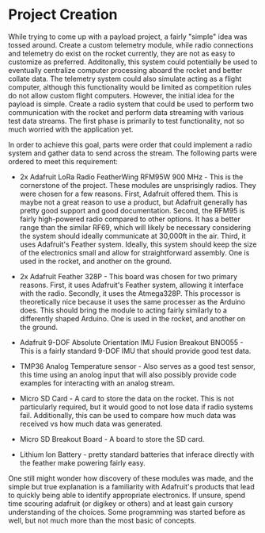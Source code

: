 # Project Creation

While trying to come up with a payload project, a fairly "simple" idea was tossed around. Create a custom telemetry module, while radio connections and telemetry do exist on the rocket currently, they are not as easy to customize as preferred. Additonally, this system could potentially be used to eventually centralize computer processing aboard the rocket and better collate data. The telemetry system could also simulate acting as a flight computer, although this functionality would be limited as competition rules do not allow custom flight computers. However, the initial idea for the payload is simple. Create a radio system that could be used to perform two communication with the rocket and perform data streaming with various test data streams. The first phase is primarily to test functionality, not so much worried with the application yet.

In order to achieve this goal, parts were order that could implement a radio system and gather data to send across the stream. The following parts were ordered to meet this requirement:

- 2x Adafruit LoRa Radio FeatherWing RFM95W 900 MHz - This is the cornerstone of the project. These modules are unsprisingly radios. They were chosen for a few reasons. First, Adafruit offered them. This is maybe not a great reason to use a product, but Adafruit generally has pretty good support and good documentation. Second, the RFM95 is fairly high-powered radio compared to other options. It has a better range than the similar RF69, which will likely be necessary considering the system should ideally communicate at 30,000ft in the air. Third, it uses Adafruit's Feather system. Ideally, this system should keep the size of the electronics small and allow for straightforward assembly. One is used in the rocket, and another on the ground.

- 2x Adafruit Feather 328P - This board was chosen for two primary reasons. First, it uses Adafruit's Feather system, allowing it interface with the radio. Secondly, it uses the Atmega328P. This processor is theoretically nice because it uses the same processer as the Arduino does. This should bring the module to acting fairly similarly to a differently shaped Arduino. One is used in the rocket, and another on the ground.

- Adafruit 9-DOF Absolute Orientation IMU Fusion Breakout BNO055 - This is a fairly standard 9-DOF IMU that should provide good test data.

- TMP36 Analog Temperature sensor - Also serves as a good test sensor, this time using an anolog input that will also possibly provide code examples for interacting with an analog stream.

- Micro SD Card - A card to store the data on the rocket. This is not particularly required, but it would good to not lose data if radio systems fail. Additionally, this can be used to compare how much data was received vs how much data was generated. 

- Micro SD Breakout Board - A board to store the SD card.

- Lithium Ion Battery - pretty standard batteries that inferace directly with the feather make powering fairly easy.

One still might wonder how discovery of these modules was made, and the simple but true explanation is a familiarity with Adafruit's products that lead to quickly being able to identify appropriate electronics. If unsure, spend time scouring adafruit (or digikey or others) and at least gain cursory understanding of the choices.
Some programming was started before as well, but not much more than the most basic of concepts.